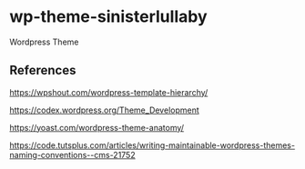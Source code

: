 # wp-theme-sinisterlullaby
Wordpress Theme

## References

https://wpshout.com/wordpress-template-hierarchy/

https://codex.wordpress.org/Theme_Development

https://yoast.com/wordpress-theme-anatomy/

https://code.tutsplus.com/articles/writing-maintainable-wordpress-themes-naming-conventions--cms-21752

